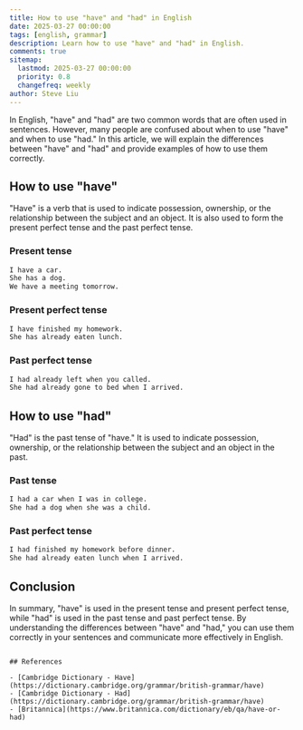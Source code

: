 ```yaml
---
title: How to use "have" and "had" in English
date: 2025-03-27 00:00:00
tags: [english, grammar]
description: Learn how to use "have" and "had" in English.
comments: true
sitemap:
  lastmod: 2025-03-27 00:00:00
  priority: 0.8
  changefreq: weekly
author: Steve Liu
---
```


In English, "have" and "had" are two common words that are often used in sentences. However, many people are confused about when to use "have" and when to use "had." In this article, we will explain the differences between "have" and "had" and provide examples of how to use them correctly.

## How to use "have"

"Have" is a verb that is used to indicate possession, ownership, or the relationship between the subject and an object. It is also used to form the present perfect tense and the past perfect tense.

### Present tense

```markdown
I have a car.
She has a dog.
We have a meeting tomorrow.
```

### Present perfect tense

```markdown
I have finished my homework.
She has already eaten lunch.
```

### Past perfect tense

```markdown
I had already left when you called.
She had already gone to bed when I arrived.
```

## How to use "had"

"Had" is the past tense of "have." It is used to indicate possession, ownership, or the relationship between the subject and an object in the past.

### Past tense

```markdown
I had a car when I was in college.
She had a dog when she was a child.
```

### Past perfect tense

```markdown
I had finished my homework before dinner.
She had already eaten lunch when I arrived.
```

## Conclusion

In summary, "have" is used in the present tense and present perfect tense, while "had" is used in the past tense and past perfect tense. By understanding the differences between "have" and "had," you can use them correctly in your sentences and communicate more effectively in English.
```

## References

- [Cambridge Dictionary - Have](https://dictionary.cambridge.org/grammar/british-grammar/have)
- [Cambridge Dictionary - Had](https://dictionary.cambridge.org/grammar/british-grammar/have)
- [Britannica](https://www.britannica.com/dictionary/eb/qa/have-or-had)